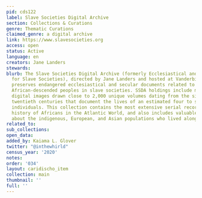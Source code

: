 ```yaml
---
pid: cds122
label: Slave Societies Digital Archive
section: Collections & Curations
genre: Thematic Curations
claimed_genre: a digital archive
link: https://www.slavesocieties.org
access: open
status: Active
language: en
creators: Jane Landers
stewards:
blurb: The Slave Societies Digital Archive (formerly Ecclesiastical and Secular Sources
  for Slave Societies), directed by Jane Landers and hosted at Vanderbilt University,
  preserves endangered ecclesiastical and secular documents related to Africans and
  African-descended peoples in slave societies. SSDA holdings include more than 700,000
  digital images drawn close to 2,000 unique volumes dating from the sixteenth through
  twentieth centuries that document the lives of an estimated four to six million
  individuals. This collection contains the most extensive serial records for the
  history of Africans in the Atlantic World, and also includes valuable information
  about the indigenous, European, and Asian populations who lived alongside them.
related_to:
sub_collections:
open_data:
added_by: Kaiama L. Glover
twitter: "@inthewhirld"
census_year: '2020'
notes:
order: '034'
layout: caridischo_item
collection: main
thumbnail: ''
full: ''
---
```

